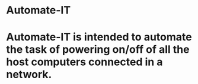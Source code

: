 # Automate-IT

# Automate-IT is intended to automate the task of powering on/off of all the host computers connected in a network.
